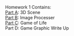 Homework 1 Contains:    
[Part A](3DScene.html): 3D Scene   
[Part B](ImageProcesser.html): Image Processer     
[Part C](GameOfLifeColor.html): Game of Life     
Part D: Game Graphic Write Up
